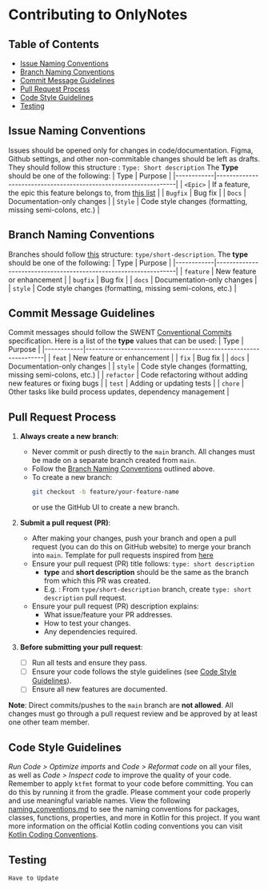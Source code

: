 # Contributing to OnlyNotes

## Table of Contents
- [Issue Naming Conventions](#issue-naming-conventions)
- [Branch Naming Conventions](#branch-naming-conventions)
- [Commit Message Guidelines](#commit-message-guidelines)
- [Pull Request Process](#pull-request-process)
- [Code Style Guidelines](#code-style-guidelines)
- [Testing](#testing)

## Issue Naming Conventions
Issues should be opened only for changes in code/documentation. Figma, Github settings, and other non-commitable changes should be left as drafts. 
They should follow this structure : `Type: Short description`
The **Type** should be one of the following:
| Type       | Purpose                                                         |
|------------|-----------------------------------------------------------------|
| `<Epic>`   | If a feature, the epic this feature belongs to, from [this list](https://github.com/orgs/onlynotes-swent/projects/1/settings/fields/137941145)  |
| `Bugfix`   | Bug fix                                                         |
| `Docs`     | Documentation-only changes                                      |
| `Style`    | Code style changes (formatting, missing semi-colons, etc.)      |

## Branch Naming Conventions
Branches should follow [this](https://medium.com/@abhay.pixolo/naming-conventions-for-git-branches-a-cheatsheet-8549feca2534) structure: `type/short-description`. 
The **type** should be one of the following:
| Type       | Purpose                                                         |
|------------|-----------------------------------------------------------------|
| `feature`  | New feature or enhancement                                      |
| `bugfix`   | Bug fix                                                         |
| `docs`     | Documentation-only changes                                      |
| `style`    | Code style changes (formatting, missing semi-colons, etc.)      |

## Commit Message Guidelines
Commit messages should follow the SWENT [Conventional Commits](https://github.com/swent-epfl/bootcamp-f24-Roshan-y/blob/main/docs/Theory.md#2-commit-messages) specification.
Here is a list of the **type** values that can be used:
| Type       | Purpose                                                         |
|------------|-----------------------------------------------------------------|
| `feat`     | New feature or enhancement                                      |
| `fix`      | Bug fix                                                         |
| `docs`     | Documentation-only changes                                      |
| `style`    | Code style changes (formatting, missing semi-colons, etc.)      |
| `refactor` | Code refactoring without adding new features or fixing bugs     |
| `test`     | Adding or updating tests                                        |
| `chore`    | Other tasks like build process updates, dependency management   |

## Pull Request Process
1. **Always create a new branch**:
    - Never commit or push directly to the `main` branch. All changes must be made on a separate branch created from `main`.
    - Follow the [Branch Naming Conventions](#branch-naming-conventions) outlined above.
    - To create a new branch:
      ```bash
      git checkout -b feature/your-feature-name
      ```
      or use the GitHub UI to create a new branch.

2. **Submit a pull request (PR)**:
    - After making your changes, push your branch and open a pull request (you can do this on GitHub website) to merge your branch into `main`. Template for pull requests inspired from [here](https://axolo.co/blog/p/part-3-github-pull-request-template)
    - Ensure your pull request (PR) title follows: `type: short description`
        - **type** and **short description** should be the same as the branch from which this PR was created.
        - E.g. : From `type/short-description` branch, create `type: short description` pull request.
    - Ensure your pull request (PR) description explains:
        - What issue/feature your PR addresses.
        - How to test your changes.
        - Any dependencies required.

3. **Before submitting your pull request**:
    - [ ] Run all tests and ensure they pass.
    - [ ] Ensure your code follows the style guidelines (see [Code Style Guidelines](#code-style-guidelines)).
    - [ ] Ensure all new features are documented.

**Note**: Direct commits/pushes to the `main` branch are **not allowed**. All changes must go through a pull request review and be approved by at least one other team member.

## Code Style Guidelines
_Run Code > Optimize imports_ and _Code > Reformat code_ on all your files, as well as _Code > Inspect code_ to improve the quality of your code. 
Remember to apply `ktfmt` format to your code before committing. You can do this by running it from the gradle. Please comment your code properly and use meaningful variable names. 
View the following [naming_conventions.md](docs/naming_conventions.md) to see the naming conventions for packages, classes, functions, properties, and more in Kotlin for this project.
If you want more information on the official Kotlin coding conventions you can visit [Kotlin Coding Conventions](https://kotlinlang.org/docs/coding-conventions.html).

## Testing

`Have to Update`
